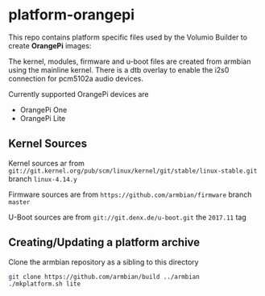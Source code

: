 # platform-orangepi

This repo contains platform specific files used by the Volumio Builder to create **OrangePi** images:

The kernel, modules, firmware and u-boot files are created from armbian using the mainline kernel.
There is a dtb overlay to enable the i2s0 connection for pcm5102a audio devices.

Currently supported OrangePi devices are
* OrangePi One
* OrangePi Lite

## Kernel Sources
Kernel sources ar from `git://git.kernel.org/pub/scm/linux/kernel/git/stable/linux-stable.git` branch `linux-4.14.y`

Firmware sources are from `https://github.com/armbian/firmware` branch `master`

U-Boot sources are from `git://git.denx.de/u-boot.git` the `2017.11` tag

## Creating/Updating a platform archive

Clone the armbian repository as a sibling to this directory
```bash
git clone https://github.com/armbian/build ../armbian
./mkplatform.sh lite
```

